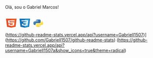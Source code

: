 Olá, sou o Gabriel Marcos!
##

  
  <img align="center" alt="HTML" height="30" width="40" src="https://raw.githubusercontent.com/devicons/devicon/master/icons/html5/html5-original.svg">
  <img align="center" alt="CSS" height="30" width="40" src="https://raw.githubusercontent.com/devicons/devicon/master/icons/css3/css3-original.svg">
  <img align="center" alt="Python" height="30" width="40" src="https://raw.githubusercontent.com/devicons/devicon/master/icons/python/python-original.svg">
    
</div>

(https://github-readme-stats.vercel.app/api?username=Gabriell1507)](https://github.com/Gabriell1507/github-readme-stats)
(https://github-readme-stats.vercel.app/api?username=Gabriell1507a&show_icons=true&theme=radical)
